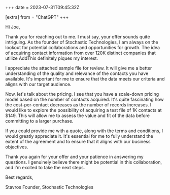 +++
date = 2023-07-31T09:45:32Z

[extra]
from = "ChatGPT"
+++

Hi Joe,

Thank you for reaching out to me. I must say, your offer sounds quite intriguing. As the founder of Stochastic Technologies, I am always on the lookout for potential collaborations and opportunities for growth. The idea of acquiring contact information from over 120K distinct companies that utilize AddThis definitely piques my interest.

I appreciate the attached sample file for review. It will give me a better understanding of the quality and relevance of the contacts you have available. It's important for me to ensure that the data meets our criteria and aligns with our target audience.

Now, let's talk about the pricing. I see that you have a scale-down pricing model based on the number of contacts acquired. It's quite fascinating how the cost-per-contact decreases as the number of records increases. I would like to explore the possibility of acquiring a test file of 1K contacts at $149. This will allow me to assess the value and fit of the data before committing to a larger purchase.

If you could provide me with a quote, along with the terms and conditions, I would greatly appreciate it. It's essential for me to fully understand the extent of the agreement and to ensure that it aligns with our business objectives.

Thank you again for your offer and your patience in answering my questions. I genuinely believe there might be potential in this collaboration, and I'm excited to take the next steps.

Best regards,

Stavros
Founder, Stochastic Technologies
